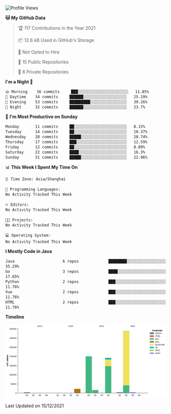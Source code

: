 <!--START_SECTION:waka-->
![Profile Views](http://img.shields.io/badge/Profile%20Views-0-blue)

**🐱 My GitHub Data** 

> 🏆 117 Contributions in the Year 2021
 > 
> 📦 12.6 kB Used in GitHub's Storage 
 > 
> 🚫 Not Opted to Hire
 > 
> 📜 15 Public Repositories 
 > 
> 🔑 8 Private Repositories  
 > 
**I'm a Night 🦉** 

```text
🌞 Morning    16 commits     ███░░░░░░░░░░░░░░░░░░░░░░   11.85% 
🌆 Daytime    34 commits     ██████░░░░░░░░░░░░░░░░░░░   25.19% 
🌃 Evening    53 commits     █████████░░░░░░░░░░░░░░░░   39.26% 
🌙 Night      32 commits     ██████░░░░░░░░░░░░░░░░░░░   23.7%

```
📅 **I'm Most Productive on Sunday** 

```text
Monday       11 commits     ██░░░░░░░░░░░░░░░░░░░░░░░   8.15% 
Tuesday      14 commits     ██░░░░░░░░░░░░░░░░░░░░░░░   10.37% 
Wednesday    28 commits     █████░░░░░░░░░░░░░░░░░░░░   20.74% 
Thursday     17 commits     ███░░░░░░░░░░░░░░░░░░░░░░   12.59% 
Friday       12 commits     ██░░░░░░░░░░░░░░░░░░░░░░░   8.89% 
Saturday     22 commits     ████░░░░░░░░░░░░░░░░░░░░░   16.3% 
Sunday       31 commits     █████░░░░░░░░░░░░░░░░░░░░   22.96%

```


📊 **This Week I Spent My Time On** 

```text
⌚︎ Time Zone: Asia/Shanghai

💬 Programming Languages: 
No Activity Tracked This Week

🔥 Editors: 
No Activity Tracked This Week

🐱‍💻 Projects: 
No Activity Tracked This Week

💻 Operating System: 
No Activity Tracked This Week

```

**I Mostly Code in Java** 

```text
Java                     6 repos             ████████░░░░░░░░░░░░░░░░░   35.29% 
Go                       3 repos             ████░░░░░░░░░░░░░░░░░░░░░   17.65% 
Python                   2 repos             ███░░░░░░░░░░░░░░░░░░░░░░   11.76% 
Vue                      2 repos             ███░░░░░░░░░░░░░░░░░░░░░░   11.76% 
HTML                     2 repos             ███░░░░░░░░░░░░░░░░░░░░░░   11.76%

```


**Timeline**

![Chart not found](https://raw.githubusercontent.com/youtiaoguagua/youtiaoguagua/master/charts/bar_graph.png) 


 Last Updated on 15/12/2021
<!--END_SECTION:waka-->